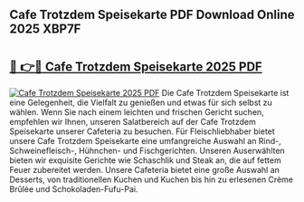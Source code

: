 ## Cafe Trotzdem Speisekarte PDF Download Online 2025 XBP7F

# <h2><a href="http://gccdjb.nevu.top/?p=Cafe+Trotzdem+Speisekarte">🔗 👉🔴 Cafe Trotzdem Speisekarte 2025 PDF</a></h2>

[![Cafe Trotzdem Speisekarte 2025 PDF](https://i.imgur.com/dBaPXMq.png)](http://gccdjb.nevu.top/?p=Cafe+Trotzdem+Speisekarte)
Die Cafe Trotzdem Speisekarte ist eine Gelegenheit, die Vielfalt zu genießen und etwas für sich selbst zu wählen. Wenn Sie nach einem leichten und frischen Gericht suchen, empfehlen wir Ihnen, unseren Salatbereich auf der Cafe Trotzdem Speisekarte unserer Cafeteria zu besuchen. Für Fleischliebhaber bietet unsere Cafe Trotzdem Speisekarte eine umfangreiche Auswahl an Rind-, Schweinefleisch-, Hühnchen- und Fischgerichten. Unseren Auserwählten bieten wir exquisite Gerichte wie Schaschlik und Steak an, die auf fettem Feuer zubereitet werden. Unsere Cafeteria bietet eine große Auswahl an Desserts, von traditionellen Kuchen und Kuchen bis hin zu erlesenen Crème Brûlée und Schokoladen-Fufu-Pai.
